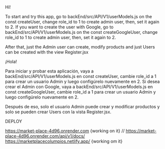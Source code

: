 Hi! 

To start and try this app, go to backEnd/src/API/V1/userModels.js on the const createUser, change role_id to 1 to create admin user, then, set it again to 2.
If you want to create the user with Google,  go to backEnd/src/API/V1/userModels.js on the const createGoogleUser, change role_id to 1 to create admin user, then, set it again to 2.

After that, just the Admin user can create, modify products and just Users can be created with the view Register.jsx



¡Hola!

Para iniciar y probar esta aplicación, vaya a backEnd/src/API/V1/userModels.js en const createUser, cambie role_id a 1 para crear un usuario Admin y luego configúrelo nuevamente en 2.
Si desea crear el Admin con Google, vaya a backEnd/src/API/V1/userModels.js en const createGoogleUser, cambie role_id a 1 para crear un usuario Admin y luego configúrelo nuevamente en 2.

Después de eso, solo el usuario Admin puede crear y modificar productos y solo se pueden crear Users con la vista Register.jsx.

DEPLOY

https://market-place-4d96.onrender.com  {working on it} // https://market-place-4d96.onrender.com/api/v1/docs/
https://marketplacecolumpios.netlify.app/ {working om it}

